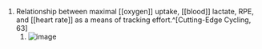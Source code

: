1. Relationship between maximal [[oxygen]] uptake, [[blood]] lactate, RPE, and [[heart rate]] as a means of tracking effort.^[Cutting-Edge Cycling, 63]
	1. ![image](https://lh3.googleusercontent.com/2rHEDMqYjrTiLP2qiWyq_sVM4K51N6DTekf--XnSLsd7FmjsWRTrDVz6AUMuH-zXorSkStAxBzZ7VAmLD8GRiWYLF8VCwpll2ECcpCmf4MJBmxwZ49XiLdaY7aJkuvaPYiHZvqkAHJLjnobGTr-Hq8v2kMwjVBVud4BXxxpqNX08gj3A67TXqQV2Inh15kcjGn5sl_fPlAqjHOoGQwJOS0lhLnVRKWYNedNlL-6CBhN3hdKIo7kArVMpR_D3PfNnIrZSlx3XpStoo7dtW76681V9LLuIAd7CxoLjoaKJaMZChAkC8FvUOTBa1p7rhVs2oiN32U194flxUaJbKPJ9Xu9pV5fCwm2kQxoN9BDmoVo1gJ2WRj860Cn9m3sAi7rywPlXbBgQu_pWSnJE2PHNJr1iYsX8fJHsJSYp3uOtVwctZuosJIM2CLNIbkaVLHrdzdUSgzHRBIF2ev0roL5KQO6rmO02ZtsA0Ue9E6rGHJTNaiOJENG8p0Mg0QY57KpBOjURL_ciNYiCtldao4Z-oDEQR1AAiYGFcC4gVno3jQ9ZYcI_aTpH7IB-cdGic_QtGbEOQZZNmXsDuy-8ZfOl2JHJEmKiYFwF70FaoTJmBRAhLukcwUnTkSe4YqJQ7qHvrXAxIM71GjRxVr9fKYbWCP6FVa2rxI_wAxvmzq0-0h98T_OsbXKTH2GSmbS0=w511-h324-no?authuser=0)
